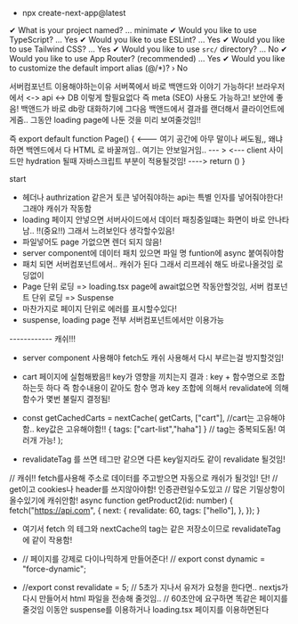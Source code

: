 - npx create-next-app@latest

✔ What is your project named? … minimate
✔ Would you like to use TypeScript? … Yes
✔ Would you like to use ESLint? … Yes
✔ Would you like to use Tailwind CSS? … Yes
✔ Would you like to use `src/` directory? … No
✔ Would you like to use App Router? (recommended) … Yes
✔ Would you like to customize the default import alias (@/\*)? › No

서버컴포넌트 이용해야하는이유
서버쪽에서 바로 백앤드와 이야기 가능하다!
브라우저에서 <-> api <-> DB 이렇게 할필요없다
즉 meta (SEO) 사용도 가능하고!
보안에 좋음! 백앤드가 바로 db랑 대화하기에 그다음 백앤드에서 결과를 랜더해서 클라이언트에게줌.. 그동안 loading page에 나둔 것을 미리 보여줄것임!!

즉 export default function Page() {
<--- 여기 공간에 아무 말이나 써도됨,, 왜냐하면 백엔드에서 다 HTML 로 바꿀꺼임.. 여기는 안보일거임.. --- >
<--- client 사이드만 hydration 될때 자바스크립트 부분이 적용될것임! ---->
return ()
}

start

- 헤더나 authrization 같은거 토큰 넣어줘야하는 api는 특별 인자를 넣어줘야한다! 그래야 캐쉬가 작동함
- loading 페이지 안넣으면 서버사이드에서 데이터 패칭중일떄는 화면이 바로 안나타남.. !!(중요!!) 그래서 느려보인다 생각할수있음!
- 파일넣어도 page 가없으면 렌더 되지 않음!
- server component에 데이터 패치 있으면 파일 명 funtion에 async 붙여줘야함
- 패치 되면 서버컴포넌트에서.. 캐쉬가 된다 그래서 리프레쉬 해도 바로나올것임 로딩없이
- Page 단위 로딩 => loading.tsx page에 await없으면 작동안할것임, 서버 컴포넌트 단위 로딩 => Suspense
- 마찬가지로 페이지 단위로 에러를 표시할수있다!
- suspense, loading page 전부 서버컴포넌트에서만 이용가능

------------ 캐쉬!!!

- server component 사용해야 fetch도 캐쉬 사용해서 다시 부르는걸 방지할것임!

- cart 페이지에 실험해봤음!! key가 영향을 끼치는지 결과 : key + 함수명으로 조합하는듯 하다
  즉 함수내용이 같아도 함수 명과 key 조합에 의해서 revalidate에 의해 함수가 몇번 불릴지 결정됨!
- const getCachedCarts = nextCache(
  getCarts,
  ["cart"], //cart는 고유해야함.. key값은 고유해야함!!
  { tags: ["cart-list","haha"] } // tag는 중복되도돔! 여러개 가능!
  );
- revalidateTag 를 쓰면 테그만 같으면 다른 key일지라도 같이 revalidate 될것임!

// 캐쉬!! fetch를사용해 주소로 데이터를 주고받으면 자동으로 캐쉬가 될것임! 단!
// get이고 cookies나 header를 쓰지않아야함! 인증관련일수도있고
// 많은 기밀상항이 올수있기에 캐쉬안함!
async function getProduct2(id: number) {
fetch("https://api.com", {
next: {
revalidate: 60,
tags: ["hello"],
},
});
}

- 여기서 fetch 의 테그와 nextCache의 tag는 같은 저장소이므로 revalidateTag 에 같이 작용함!

- // 페이지를 강제로 다이나믹하게 만들어준다!
  // export const dynamic = "force-dynamic";
- //export const revalidate = 5; // 5초가 지나서 유저가 요청을 한다면.. nextjs가 다시 만들어서 html 파일을 전송해 줄것임..
  // 60초안에 요구하면 똑같은 페이지를 줄것임 이동안 suspense를 이용하거나 loading.tsx 페이지를 이용하면된다
